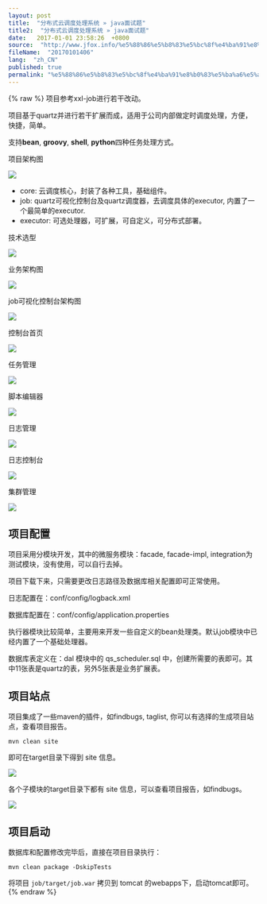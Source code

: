 ```yaml
---
layout: post
title:  "分布式云调度处理系统 » java面试题"
title2:  "分布式云调度处理系统 » java面试题"
date:   2017-01-01 23:58:26  +0800
source:  "http://www.jfox.info/%e5%88%86%e5%b8%83%e5%bc%8f%e4%ba%91%e8%b0%83%e5%ba%a6%e5%a4%84%e7%90%86%e7%b3%bb%e7%bb%9f.html"
fileName:  "20170101406"
lang:  "zh_CN"
published: true
permalink: "%e5%88%86%e5%b8%83%e5%bc%8f%e4%ba%91%e8%b0%83%e5%ba%a6%e5%a4%84%e7%90%86%e7%b3%bb%e7%bb%9f.html"
---
```

{% raw %}
项目参考xxl-job进行若干改动。

项目基于quartz并进行若干扩展而成，适用于公司内部做定时调度处理，方便，快捷，简单。

支持**bean**, **groovy**, **shell**, **python**四种任务处理方式。

项目架构图

![](/wp-content/uploads/2017/07/1501314828.png)

- core: 云调度核心，封装了各种工具，基础组件。
- job: quartz可视化控制台及quartz调度器，去调度具体的executor, 内置了一个最简单的executor.
- executor: 可选处理器，可扩展，可自定义，可分布式部署。

技术选型

![](/wp-content/uploads/2017/07/1501314830.png)

业务架构图

![](/wp-content/uploads/2017/07/1501314831.png)

job可视化控制台架构图

![](/wp-content/uploads/2017/07/1501314833.png)

控制台首页

![](/wp-content/uploads/2017/07/1501314835.png)

任务管理

![](/wp-content/uploads/2017/07/1501314837.png)

脚本编辑器

![](/wp-content/uploads/2017/07/1501314839.png)

日志管理

![](/wp-content/uploads/2017/07/1501314841.png)

日志控制台

![](/wp-content/uploads/2017/07/1501314845.png)

集群管理

![](/wp-content/uploads/2017/07/1501314907.png)

## 项目配置

项目采用分模块开发，其中的微服务模块：facade, facade-impl, integration为测试模块，没有使用，可以自行去掉。

项目下载下来，只需要更改日志路径及数据库相关配置即可正常使用。

日志配置在：conf/config/logback.xml

数据库配置在：conf/config/application.properties

执行器模块比较简单，主要用来开发一些自定义的bean处理类。默认job模块中已经内置了一个基础处理器。

数据库表定义在：dal 模块中的 qs_scheduler.sql 中，创建所需要的表即可。其中11张表是quartz的表，另外5张表是业务扩展表。

## 项目站点

项目集成了一些maven的插件，如findbugs, taglist, 你可以有选择的生成项目站点，查看项目报告。

    mvn clean site

即可在target目录下得到 site 信息。

![](/wp-content/uploads/2017/07/1501314909.png)

各个子模块的target目录下都有 site 信息，可以查看项目报告，如findbugs。

![](/wp-content/uploads/2017/07/1501314911.png)

## 项目启动

数据库和配置修改完毕后，直接在项目目录执行：

    mvn clean package -DskipTests

将项目 `job/target/job.war` 拷贝到 tomcat 的webapps下，启动tomcat即可。
{% endraw %}
